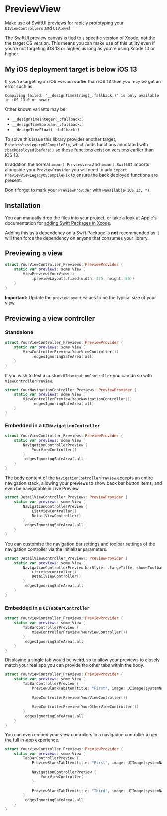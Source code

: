 # PreviewView

Make use of SwiftUI previews for rapidly prototyping your `UIViewControllers` and `UIViews`!

The SwiftUI preview canvas is tied to a specific version of Xcode, not the the target OS version. This means you can make use of this utility even if you're not targeting iOS 13 or higher, as long as you're using Xcode 10 or higher.

## My iOS deployment target is below iOS 13

If you're targeting an iOS version earlier than iOS 13 then you may be get an error such as: 
```
Compiling failed: '__designTimeString(_:fallback:)' is only available in iOS 13.0 or newer
```
Other known variants may be:
- `__designTimeInteger(_:fallback:)`
- `__designTimeBoolean(_:fallback:)`
- `__designTimeFloat(_:fallback:)`

To solve this issue this library provides another target, `PreviewViewLegacyOSCompileFix`, which adds functions annotated with `@backDeployed(before:)` so these functions exist on versions earlier than iOS 13.

In addition the normal `import PreviewView` and `import SwiftUI` imports alongside your `PreviewProvider` you will need to add `import PreviewViewLegacyOSCompileFix` to ensure the back deployed functions are present.

Don't forget to mark your `PreviewProvider` with `@available(iOS 13, *)`.

## Installation

You can manually drop the files into your project, or take a look at Apple's documentation for [adding Swift Packages in Xcode](https://developer.apple.com/documentation/swift_packages/adding_package_dependencies_to_your_app).

Adding this as a dependency on a Swift Package is **not** recommended as it will then force the dependency on anyone that consumes your library.

## Previewing a view

```swift
struct YourViewController_Previews: PreviewProvider {
    static var previews: some View {
        ViewPreview(YourView())
            .previewLayout(.fixed(width: 375, height: 86))
    }
}
```

**Important:** Update the `previewLayout` values to be the typical size of your view.

## Previewing a view controller

### Standalone

```swift
struct YourViewController_Previews: PreviewProvider {
    static var previews: some View {
        ViewControllerPreview(YourViewController())
            .edgesIgnoringSafeArea(.all)
    }
}
```

If you wish to test a custom `UINavigationController` you can do so with `ViewControllerPreview`.

```swift
struct YourNavigationController_Previews: PreviewProvider {
    static var previews: some View {
        ViewControllerPreview(YourNavigationController())
            .edgesIgnoringSafeArea(.all)
    }
}
```

### Embedded in a `UINavigationController`

```swift
struct YourViewController_Previews: PreviewProvider {
    static var previews: some View {
        NavigationControllerPreview {
            YourViewController()
        }
        .edgesIgnoringSafeArea(.all)
    }
}
```

The body content of the `NavigationControllerPreview` accepts an entire navigation stack, allowing your previews to show back bar button items, and even be navigatable in Live Preview.

```swift
struct DetailViewController_Previews: PreviewProvider {
    static var previews: some View {
        NavigationControllerPreview {
            ListViewController()
            DetailViewController()
        }
        .edgesIgnoringSafeArea(.all)
    }
}
```

You can customise the navigation bar settings and toolbar settings of the navigation controller via the initializer parameters.

```swift
struct DetailViewController_Previews: PreviewProvider {
    static var previews: some View {
        NavigationControllerPreview(barStyle: .largeTitle, showsToolbar: true) {
            ListViewController()
            DetailViewController()
        }
        .edgesIgnoringSafeArea(.all)
    }
}
```

### Embedded in a `UITabBarController`

```swift
struct YourViewController_Previews: PreviewProvider {
    static var previews: some View {
        TabBarControllerPreview {
            ViewControllerPreview(YourViewController())
        }
        .edgesIgnoringSafeArea(.all)
    }
}
```

Displaying a single tab would be weird, so to allow your previews to closely match your real app you can provide the other tabs within the body.

```swift
struct YourViewController_Previews: PreviewProvider {
    static var previews: some View {
        TabBarControllerPreview {
            PreviewBlankTabItem(title: "First", image: UIImage(systemName: "capsule"))
            
            ViewControllerPreview(YourViewController())
            
            ViewControllerPreview(YourOtherViewController())
        }
        .edgesIgnoringSafeArea(.all)
    }
}
```

You can even embed your view controllers in a navigation controller to get the full in-app experience.

```swift
struct YourViewController_Previews: PreviewProvider {
    static var previews: some View {
        TabBarControllerPreview {
            PreviewBlankTabItem(title: "First", image: UIImage(systemName: "capsule"))
            
            NavigationControllerPreview {
                YourViewController()
            }
            
            PreviewBlankTabItem(title: "Third", image: UIImage(systemName: "diamond"))
        }
        .edgesIgnoringSafeArea(.all)
    }
}
```
